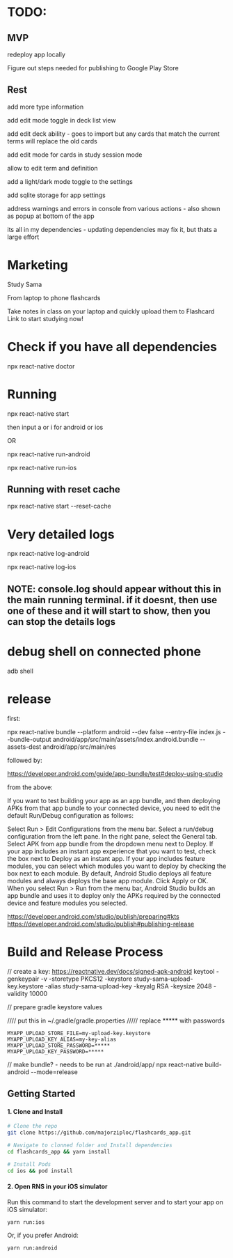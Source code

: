 # TODO:

## MVP

redeploy app locally

Figure out steps needed for publishing to Google Play Store

## Rest

add more type information

add edit mode toggle in deck list view

  add edit deck ability - goes to import but any cards that match the current terms will replace the old cards

add edit mode for cards in study session mode

  allow to edit term and definition

add a light/dark mode toggle to the settings

add sqlite storage for app settings

address warnings and errors in console from various actions - also shown as popup at bottom of the app

  its all in my dependencies - updating dependencies may fix it, but thats a large effort

# Marketing

Study Sama

From laptop to phone flashcards

Take notes in class on your laptop and quickly upload them to Flashcard Link to start studying now!

# Check if you have all dependencies

npx react-native doctor

# Running

npx react-native start

then input a or i for android or ios

OR

npx react-native run-android

npx react-native run-ios

## Running with reset cache

npx react-native start --reset-cache

# Very detailed logs

npx react-native log-android

npx react-native log-ios

## NOTE: console.log should appear without this in the main running terminal. if it doesnt, then use one of these and it will start to show, then you can stop the details logs

<!-- <a href='https://play.google.com/store/apps/details?id=com.studysama.upd'><img width="200" alt='Get it on Google Play' src='https://play.google.com/intl/en_us/badges/images/generic/en_badge_web_generic.png'/></a> -->
<!-- <a href='https://play.google.com/store/apps/details?id=com.studysama.upd'><img width="200" alt='Download on App Store' src='https://i.imgur.com/hash.png'/></a> -->

# debug shell on connected phone

adb shell

# release

first:

npx react-native bundle --platform android --dev false --entry-file index.js --bundle-output android/app/src/main/assets/index.android.bundle --assets-dest android/app/src/main/res

followed by:

https://developer.android.com/guide/app-bundle/test#deploy-using-studio

from the above:

  If you want to test building your app as an app bundle, and then deploying APKs from that app bundle to your connected device, you need to edit the default Run/Debug configuration as follows:

  Select Run > Edit Configurations from the menu bar.
  Select a run/debug configuration from the left pane.
  In the right pane, select the General tab.
  Select APK from app bundle from the dropdown menu next to Deploy.
  If your app includes an instant app experience that you want to test, check the box next to Deploy as an instant app.
  If your app includes feature modules, you can select which modules you want to deploy by checking the box next to each module. By default, Android Studio deploys all feature modules and always deploys the base app module.
  Click Apply or OK.
  When you select Run > Run from the menu bar, Android Studio builds an app bundle and uses it to deploy only the APKs required by the connected device and feature modules you selected.

https://developer.android.com/studio/publish/preparing#kts
https://developer.android.com/studio/publish#publishing-release


# Build and Release Process

// create a key: https://reactnative.dev/docs/signed-apk-android
keytool -genkeypair -v -storetype PKCS12 -keystore study-sama-upload-key.keystore -alias study-sama-upload-key -keyalg RSA -keysize 2048 -validity 10000

// prepare gradle keystore values

//// put this in ~/.gradle/gradle.properties
///// replace ***** with passwords
```
MYAPP_UPLOAD_STORE_FILE=my-upload-key.keystore
MYAPP_UPLOAD_KEY_ALIAS=my-key-alias
MYAPP_UPLOAD_STORE_PASSWORD=*****
MYAPP_UPLOAD_KEY_PASSWORD=*****
```

// make bundle? - needs to be run at ./android/app/
npx react-native build-android --mode=release

## Getting Started

#### 1. Clone and Install

```bash
# Clone the repo
git clone https://github.com/majorziploc/flashcards_app.git

# Navigate to clonned folder and Install dependencies
cd flashcards_app && yarn install

# Install Pods
cd ios && pod install
```

#### 2. Open RNS in your iOS simulator

Run this command to start the development server and to start your app on iOS simulator:
```
yarn run:ios
```

Or, if you prefer Android:
```
yarn run:android
```
